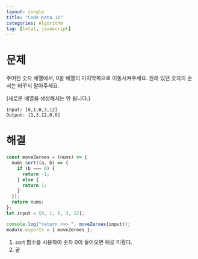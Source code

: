 ```yaml
---
layout: single
title: "Code Kata 11"
categories: Algorithm
tag: [total, javascript]
---
```


# 문제

주어진 숫자 배열에서, 0을 배열의 마지막쪽으로 이동시켜주세요. 원래 있던 숫자의 순서는 바꾸지 말아주세요.

(새로운 배열을 생성해서는 안 됩니다.)

```
Input: [0,1,0,3,12]
Output: [1,3,12,0,0]
```

# 해결

```js
const moveZeroes = (nums) => {
  nums.sort((a, b) => {
    if (b === 0) {
      return -1;
    } else {
      return 1;
    }
  });
  return nums;
};
let input = [0, 1, 0, 3, 12];

console.log("return >>> ", moveZeroes(input));
module.exports = { moveZeroes };
```

1. sort 함수를 사용하여 숫자 0이 들어오면 뒤로 미뤘다.
2. 끝
